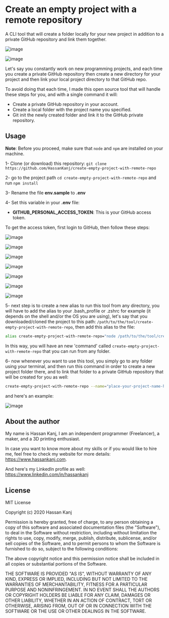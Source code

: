 # Create an empty project with a remote repository

A CLI tool that will create a folder locally for your new project in addition to a private GitHub repository and link them together.

![image](https://github.com/HassanKanj/create-empty-project-with-remote-repo/blob/main/documentation/images/running-the-app.jpg)

![image](https://github.com/HassanKanj/create-empty-project-with-remote-repo/blob/main/documentation/images/git-remote-v.jpg)

Let's say you constantly work on new programming projects, and each time you create a private GitHub repository then create a new directory for your project and then link your local project directory to that GitHub repo.

To avoid doing that each time, I made this open source tool that will handle these steps for you, and with a single command it will:

- Create a private GitHub repository in your account.
- Create a local folder with the project name you specified.
- Git init the newly created folder and link it to the GitHub private repository.

## Usage

**Note**: Before you proceed, make sure that `node` and `npm` are installed on your machine.

1- Clone (or download) this repository: `git clone https://github.com/HassanKanj/create-empty-project-with-remote-repo`

2- go to the project path `cd create-empty-project-with-remote-repo` and run `npm install`

3- Rename the file **env.sample** to **.env**

4- Set this variable in your **.env** file:

- **GITHUB_PERSONAL_ACCESS_TOKEN**: This is your GitHub access token.

To get the access token, first login to GitHub, then follow these steps:

![image](https://github.com/HassanKanj/create-empty-project-with-remote-repo/blob/main/documentation/images/token-1.jpg)

![image](https://github.com/HassanKanj/create-empty-project-with-remote-repo/blob/main/documentation/images/token-2.jpg)

![image](https://github.com/HassanKanj/create-empty-project-with-remote-repo/blob/main/documentation/images/token-3.jpg)

![image](https://github.com/HassanKanj/create-empty-project-with-remote-repo/blob/main/documentation/images/token-4.jpg)

![image](https://github.com/HassanKanj/create-empty-project-with-remote-repo/blob/main/documentation/images/token-5.jpg)

![image](https://github.com/HassanKanj/create-empty-project-with-remote-repo/blob/main/documentation/images/token-6.jpg)

![image](https://github.com/HassanKanj/create-empty-project-with-remote-repo/blob/main/documentation/images/token-7.jpg)

5- next step is to create a new alias to run this tool from any directory, you will have to add the alias to your .bash_profile or .zshrc for example (it depends on the shell and/or the OS you are using), let's say that you downloaded/cloned the project to this path: `/path/to/the/tool/create-empty-project-with-remote-repo`, then add this alias to the file:

```bash
alias create-empty-project-with-remote-repo="node /path/to/the/tool/create-empty-project-with-remote-repo/index.js"
```

In this way, you will have an new 'command' called `create-empty-project-with-remote-repo` that you can run from any folder.

6- now whenever you want to use this tool, you simply go to any folder using your terminal, and then run this command in order to create a new project folder there, and to link that folder to a private GitHub repository that will be created for you as well:

```bash
create-empty-project-with-remote-repo --name="place-your-project-name-here" --description="place the project description here (this will appear in the repo descripiton)"
```

and here's an example:

![image](https://github.com/HassanKanj/create-empty-project-with-remote-repo/blob/main/documentation/images/running-the-app.jpg)


## About the author

My name is Hassan Kanj, I am an independent programmer (Freelancer), a maker, and a 3D printing enthusiast.

In case you want to know more about my skills or if you would like to hire me, feel free to check my website for more details: https://www.hassankanj.com.

And here's my LinkedIn profile as well: https://www.linkedin.com/in/hassankanj

## License

MIT License

Copyright (c) 2020 Hassan Kanj

Permission is hereby granted, free of charge, to any person obtaining a copy
of this software and associated documentation files (the "Software"), to deal
in the Software without restriction, including without limitation the rights
to use, copy, modify, merge, publish, distribute, sublicense, and/or sell
copies of the Software, and to permit persons to whom the Software is
furnished to do so, subject to the following conditions:

The above copyright notice and this permission notice shall be included in all
copies or substantial portions of the Software.

THE SOFTWARE IS PROVIDED "AS IS", WITHOUT WARRANTY OF ANY KIND, EXPRESS OR
IMPLIED, INCLUDING BUT NOT LIMITED TO THE WARRANTIES OF MERCHANTABILITY,
FITNESS FOR A PARTICULAR PURPOSE AND NONINFRINGEMENT. IN NO EVENT SHALL THE
AUTHORS OR COPYRIGHT HOLDERS BE LIABLE FOR ANY CLAIM, DAMAGES OR OTHER
LIABILITY, WHETHER IN AN ACTION OF CONTRACT, TORT OR OTHERWISE, ARISING FROM,
OUT OF OR IN CONNECTION WITH THE SOFTWARE OR THE USE OR OTHER DEALINGS IN THE
SOFTWARE.
